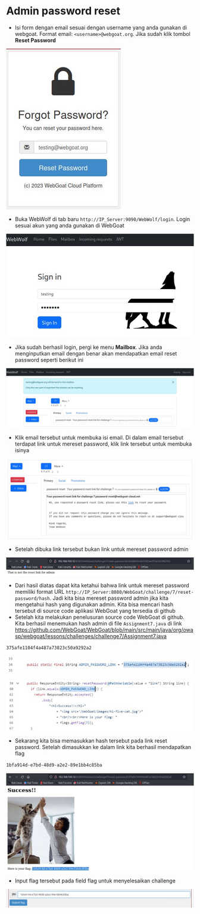 # Admin password reset
- Isi form dengan email sesuai dengan username yang anda gunakan di webgoat. Format email: `<username>@webgoat.org`. Jika sudah klik tombol **Reset Password**

![alt text](https://github.com/rahardian-dwi-saputra/webgoat/blob/main/assets/admin%20password%20reset/reset%20password%201.JPG)

- Buka WebWolf di tab baru `http://IP_Server:9090/WebWolf/login`. Login sesuai akun yang anda gunakan di WebGoat

![alt text](https://github.com/rahardian-dwi-saputra/webgoat/blob/main/assets/admin%20password%20reset/reset%20password%202.JPG)

- Jika sudah berhasil login, pergi ke menu **Mailbox**. Jika anda menginputkan email dengan benar akan mendapatkan email reset password seperti berikut ini

![alt text](https://github.com/rahardian-dwi-saputra/webgoat/blob/main/assets/admin%20password%20reset/reset%20password%203.JPG)

- Klik email tersebut untuk membuka isi email. Di dalam email tersebut terdapat link untuk mereset password, klik link tersebut untuk membuka isinya

![alt text](https://github.com/rahardian-dwi-saputra/webgoat/blob/main/assets/admin%20password%20reset/reset%20password%204.JPG)

- Setelah dibuka link tersebut bukan link untuk mereset password admin

![alt text](https://github.com/rahardian-dwi-saputra/webgoat/blob/main/assets/admin%20password%20reset/reset%20password%205.JPG)

- Dari hasil diatas dapat kita ketahui bahwa link untuk mereset password memiliki format URL `http://IP_Server:8080/WebGoat/challenge/7/reset-password/hash`. Jadi kita bisa mereset password admin jika kita mengetahui hash yang digunakan admin. Kita bisa mencari hash tersebut di source code aplikasi WebGoat yang tersedia di github
- Setelah kita melakukan penelusuran source code WebGoat di github. Kita berhasil menemukan hash admin di file `Assignment7.java` di link https://github.com/WebGoat/WebGoat/blob/main/src/main/java/org/owasp/webgoat/lessons/challenges/challenge7/Assignment7.java
```sh
375afe1104f4a487a73823c50a9292a2
```

![alt text](https://github.com/rahardian-dwi-saputra/webgoat/blob/main/assets/admin%20password%20reset/reset%20password%206.JPG)

![alt text](https://github.com/rahardian-dwi-saputra/webgoat/blob/main/assets/admin%20password%20reset/reset%20password%207.JPG)

- Sekarang kita bisa memasukkan hash tersebut pada link reset password. Setelah dimasukkan ke dalam link kita berhasil mendapatkan flag
```sh
1bfa914d-e7bd-48d9-a2e2-89e1bb4c85ba
```

![alt text](https://github.com/rahardian-dwi-saputra/webgoat/blob/main/assets/admin%20password%20reset/reset%20password%208.JPG)

- Input flag tersebut pada field flag untuk menyelesaikan challenge

![alt text](https://github.com/rahardian-dwi-saputra/webgoat/blob/main/assets/admin%20password%20reset/reset%20password%209.JPG)